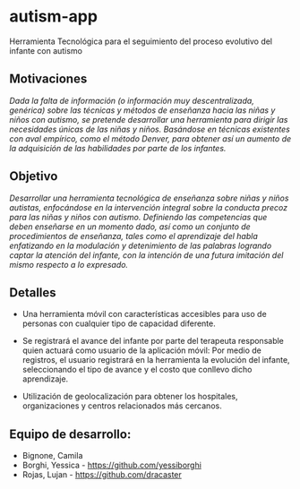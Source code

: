 # autism-app
Herramienta Tecnológica para el seguimiento del proceso evolutivo del infante con autismo

## Motivaciones

_Dada la falta de información (o información muy descentralizada, genérica) sobre las técnicas y métodos de enseñanza hacia las niñas y niños con autismo, se pretende desarrollar una herramienta para dirigir las necesidades únicas de las niñas y niños. Basándose en técnicas existentes con aval empírico, como el método Denver, para obtener así un aumento de la adquisición de las habilidades por parte de los infantes._

## Objetivo 

_Desarrollar una herramienta tecnológica de enseñanza sobre niñas y niños autistas, enfocándose en la intervención integral sobre la conducta precoz para las niñas y niños con autismo. Definiendo las competencias que deben enseñarse en un momento dado, así como un conjunto de procedimientos de enseñanza, tales como el aprendizaje del habla enfatizando en la modulación y detenimiento de las palabras logrando captar la atención del infante, con la intención de una futura imitación del mismo respecto a lo expresado._

## Detalles

- Una herramienta móvil con características accesibles para uso de personas con cualquier tipo de capacidad diferente. 

- Se registrará el avance del infante por parte del terapeuta responsable quien actuará como usuario de la aplicación móvil:
Por medio de registros, el usuario registrará en la herramienta la evolución del infante, seleccionando el tipo de avance y el costo que conllevo dicho aprendizaje.

- Utilización de geolocalización para obtener los hospitales, organizaciones y centros relacionados más cercanos.

## Equipo de desarrollo:

- Bignone, Camila
- Borghi, Yessica - <a>https://github.com/yessiborghi </a>
- Rojas, Lujan - <a>https://github.com/dracaster </a>





